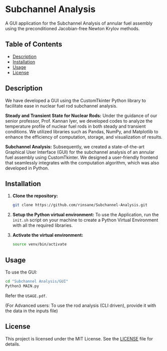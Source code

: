 # Subchannel Analysis

A GUI application for the Subchannel Analysis of annular fuel assembly using the preconditioned Jacobian-free Newton Krylov methods.

## Table of Contents
- [Description](#description)
- [Installation](#installation)
- [Usage](#usage)
- [License](#license)

## Description
We have developed a GUI using the CustomTkinter Python library to facilitate ease in nuclear fuel rod subchannel analysis.

**Steady and Transient State for Nuclear Rods:** Under the guidance of our senior professor, Prof. Kannan Iyer, we developed codes to analyze the temperature profile of nuclear fuel rods in both steady and transient conditions. We utilized libraries such as Pandas, NumPy, and Matplotlib to enhance the efficiency of computation, storage, and visualization of results.

**Subchannel Analysis:** Subsequently, we created a state-of-the-art Graphical User Interface (GUI) for the subchannel analysis of an annular fuel assembly using CustomTkinter. We designed a user-friendly frontend that seamlessly integrates with the computation algorithm, which was also developed in Python.

## Installation
1. **Clone the repository:**
    ```sh
    git clone https://github.com/rinsane/Subchannel-Analysis.git
    ```
2.    **Setup the Python virtual environment:** To use the Application, run the `init.sh` script on your machine to create a Python Virtual Environment with all the required libraries.

4. **Activate the virtual environment:**
    ```sh
    source venv/bin/activate
    ```

## Usage
To use the GUI:
```sh
cd "Subchannel Analysis/GUI"
Python3 MAIN.py
```
Refer the `USAGE.pdf`.

(For Advanced users: To use the rod analysis (CLI driven), provide it with the data in the inputs file)

## License
This project is licensed under the MIT License. See the [LICENSE](LICENSE) file for details.
